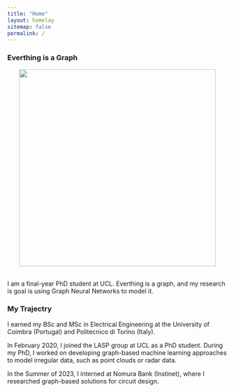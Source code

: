 ```yaml
---
title: "Home"
layout: homelay
sitemap: false
permalink: /
---
```


### Everthing is a Graph

<div class="container">
<div class="row">
<center>
<img src="{{ site.url }}{{ site.baseurl }}/images/respic/home_img.png" width="450x"/>
</center>
</div>
</div>
<br/>


I am a final-year PhD student at UCL. 
Everthing is a graph, and my research is goal is using Graph Neural Networks to model it.



###  My Trajectry
I earned my BSc and MSc in Electrical Engineering at the University of Coimbra (Portugal) and Politecnico di Torino (Italy).

In February 2020, I joined the LASP group at UCL as a PhD student.
During my PhD, I worked on developing graph-based machine learning approaches to model irregular data, such as point clouds or radar data.


In the Summer of 2023, I interned at Nomura Bank  (Instinet), where I researched graph-based solutions for circuit design. 